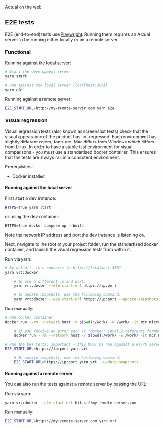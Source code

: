 Actual on the web

## E2E tests

E2E (end-to-end) tests use [Playwright](https://playwright.dev/). Running them requires an Actual server to be running either locally or on a remote server.

### Functional

Running against the local server:

```sh
# Start the development server
yarn start

# Run against the local server (localhost:3001)
yarn e2e
```

Running against a remote server:

```sh
E2E_START_URL=http://my-remote-server.com yarn e2e
```

### Visual regression

Visual regression tests (also known as screenshot tests) check that the visual appearance of the product has not regressed. Each environment has slightly different colors, fonts etc. Mac differs from Windows which differs from Linux. In order to have a stable test environment for visual comparisons - you must use a standartised docker container. This ensures that the tests are always ran in a consistent environment.

Prerequisites:

- Docker installed

#### Running against the local server

First start a dev instance:

```sh
HTTPS=true yarn start
```

or using the dev container:
```
HTTPS=true docker compose up --build
```

Note the network IP address and port the dev instance is listening on.

Next, navigate to the root of your project folder, run the standartised docker container, and launch the visual regression tests from within it.

Run via yarn:

```sh
# By default, this connects to https://localhost:3001
yarn vrt:docker

    # To use a different ip and port:
    yarn vrt:docker --e2e-start-url https://ip:port

    # To update snapshots, use the following command:
    yarn vrt:docker --e2e-start-url https://ip:port --update-snapshots
```

Run manually:

```sh
# Run docker container
docker run --rm --network host -v $(pwd):/work/ -w /work/ -it mcr.microsoft.com/playwright:v1.41.1-jammy /bin/bash

    # If you receive an error such as "docker: invalid reference format", please instead use the following command:
    docker run --rm --network host -v ${pwd}:/work/ -w /work/ -it mcr.microsoft.com/playwright:v1.41.1-jammy /bin/bash

# Run the VRT tests: important - they MUST be ran against a HTTPS server.  Use the ip and port noted earlier
E2E_START_URL=https://ip:port yarn vrt

    # To update snapshots, use the following command:
    E2E_START_URL=https://ip:port yarn vrt --update-snapshots
```

#### Running against a remote server

You can also run the tests against a remote server by passing the URL:

Run via yarn:
```sh
yarn vrt:docker --e2e-start-url https://my-remote-server.com
```

Run manually:
```sh
E2E_START_URL=https://my-remote-server.com yarn vrt
```
